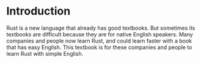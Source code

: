 # Introduction

Rust is a new language that already has good textbooks. But
sometimes its textbooks are difficult because they are for native
English speakers. Many companies and people now learn Rust, and
could learn faster with a book that has easy English. This
textbook is for these companies and people to learn Rust with
simple English.
